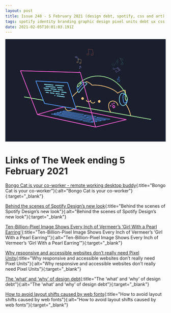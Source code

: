 ```yaml
---
layout: post
title: Issue 248 - 5 February 2021 (design debt, spotify, css and art)
tags: spotify identity branding graphic design pixel units debt ux css
date: 2021-02-05T10:01:03.191Z
---
```

![Bongo Cat is your co-worker](/assets/uploads/issue-248.png "Bongo Cat is your co-worker")

# Links of The Week ending 5 February 2021

[Bongo Cat is your co-worker - remote working desktop buddy](https://hostrider.com/){:title="Bongo Cat is your co-worker"}{:alt="Bongo Cat is your co-worker"}{:target="_blank"}

[Behind the scenes of Spotify Design’s new look](https://www.itsnicethat.com/articles/spotify-design-graphic-design-sponsored-content-290121){:title="Behind the scenes of Spotify Design’s new look"}{:alt="Behind the scenes of Spotify Design’s new look"}{:target="_blank"}

[Ten-Billion-Pixel Image Shows Every Inch of Vermeer’s ‘Girl With a Pearl Earring’](https://www.smithsonianmag.com/smart-news/explore-every-inch-vermeers-girl-pearl-earring-10-billion-pixel-panorama-180976888/){:title="Ten-Billion-Pixel Image Shows Every Inch of Vermeer’s ‘Girl With a Pearl Earring’"}{:alt="Ten-Billion-Pixel Image Shows Every Inch of Vermeer’s ‘Girl With a Pearl Earring’"}{:target="_blank"}

[Why responsive and accessible websites don’t really need Pixel Units](https://uxdesign.cc/say-goodbye-to-pixels-cb720fbaf250){:title="Why responsive and accessible websites don’t really need Pixel Units"}{:alt="Why responsive and accessible websites don’t really need Pixel Units"}{:target="_blank"}

[The ‘what’ and ‘why’ of design debt](https://uxdesign.cc/the-what-and-why-of-design-debt-861be8b887fe){:title="The ‘what’ and ‘why’ of design debt"}{:alt="The ‘what’ and ‘why’ of design debt"}{:target="_blank"}

[How to avoid layout shifts caused by web fonts](https://simonhearne.com/2021/layout-shifts-webfonts/){:title="How to avoid layout shifts caused by web fonts"}{:alt="How to avoid layout shifts caused by web fonts"}{:target="_blank"}